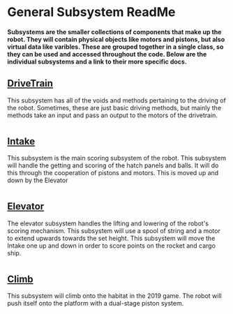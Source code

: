  General Subsystem ReadMe
======

<h4> Subsystems are the smaller collections of components that make up the robot. They will contain physical objects like motors and pistons, but also virtual data like varibles. These are grouped together in a single class, so they can be used and accessed throughout the code. Below are the individual subsystems and a link to their more specific docs. </h4> 

## [DriveTrain](Docs/Drivetrain.md)

This subsystem has all of the voids and methods pertaining to the driving of the robot. Sometimes, these are just basic driving methods, but mainly the methods take an input and pass an output to the motors of the drivetrain.

#

## [Intake](Docs/Intake.md)

This subsystem is the main scoring subsystem of the robot. This subsystem will handle the getting and scoring of the hatch panels and balls. It will do this through the cooperation of pistons and motors. This is moved up and down by the Elevator

#

## [Elevator](Docs/Elevator.md)

The elevator subsystem handles the lifting and lowering of the robot's scoring mechanism. This subsystem will use a spool of string and a motor to extend upwards towards the set height. This subsystem will move the Intake one up and down in order to score points on the rocket and cargo ship.

#

## [Climb](Docs/Climb.md)

This subsystem will climb onto the habitat in the 2019 game. The robot will push itself onto the platform with a dual-stage piston system.
